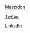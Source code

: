 [Mastodon](https://mastodon.social/@gavincompton)

[Twitter](https://twitter.com/gavincompton)

[LinkedIn](https://www.linkedin.com/in/gavincompton)
